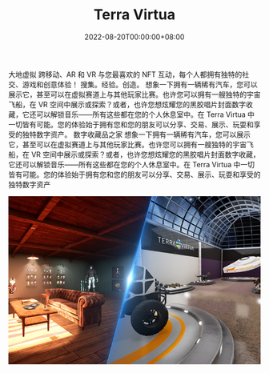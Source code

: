 ﻿---
title: "Terra Virtua"
description: "Terra Virtua 与传奇影业、派拉蒙影业和许多其他行业领导者合作，打造了一个真正身临其境的收藏品平台。"
date: 2022-08-20T00:00:00+08:00
lastmod: 2022-08-20T00:00:00+08:00
draft: false
authors: ["boogArno"]
featuredImage: "terra-virtua.png"
tags: ["Marketplaces","Terra Virtua"]
categories: ["nfts"]
nfts: ["Marketplaces"]
blockchain: "ETH"
website: "https://dappradar.com/"
twitter: "https://twitter.com/terra_virtua"
discord: "https://discord.gg/NDBwKzk"
telegram: "https://t.me/TerraVirtua"
github: ""
youtube: ""
twitch: ""
facebook: ""
instagram: ""
reddit: ""
medium: ""
steam: ""
gitbook: ""
googleplay: ""
appstore: ""
status: "Live"
weight: 
lightgallery: true
toc: true
pinned: false
recommend: false
recommend1: false
---
大地虚拟
跨移动、AR 和 VR 与您最喜欢的 NFT 互动，每个人都拥有独特的社交、游戏和创意体验！
搜集。经验。创造。
想象一下拥有一辆稀有汽车，您可以展示它，甚至可以在虚拟赛道上与其他玩家比赛。也许您可以拥有一艘独特的宇宙飞船，在 VR 空间中展示或探索？或者，也许您想炫耀您的黑胶唱片封面数字收藏，它还可以解锁音乐——所有这些都在您的个人休息室中。在 Terra Virtua 中一切皆有可能。您的体验始于拥有您和您的朋友可以分享、交易、展示、玩耍和享受的独特数字资产。
数字收藏品之家
想象一下拥有一辆稀有汽车，您可以展示它，甚至可以在虚拟赛道上与其他玩家比赛。也许您可以拥有一艘独特的宇宙飞船，在 VR 空间中展示或探索？或者，也许您想炫耀您的黑胶唱片封面数字收藏，它还可以解锁音乐——所有这些都在您的个人休息室中。在 Terra Virtua 中一切皆有可能。您的体验始于拥有您和您的朋友可以分享、交易、展示、玩耍和享受的独特数字资产

![terravirtua-dapp-marketplaces-ethereum-image2_d58e08eda0a8c0ea146b03c95522ed85](terravirtua-dapp-marketplaces-ethereum-image2_d58e08eda0a8c0ea146b03c95522ed85.png)